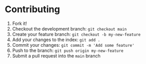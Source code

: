 # Contributing

1. Fork it!
2. Checkout the development branch: `git checkout main`
3. Create your feature branch: `git checkout -b my-new-feature`
4. Add your changes to the index: `git add .`
5. Commit your changes: `git commit -m 'Add some feature'`
6. Push to the branch: `git push origin my-new-feature`
7. Submit a pull request into the `main` branch
